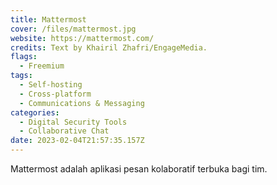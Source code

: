```yaml
---
title: Mattermost
cover: /files/mattermost.jpg
website: https://mattermost.com/
credits: Text by Khairil Zhafri/EngageMedia.
flags:
  - Freemium
tags:
  - Self-hosting
  - Cross-platform
  - Communications & Messaging
categories:
  - Digital Security Tools
  - Collaborative Chat
date: 2023-02-04T21:57:35.157Z
---
```

Mattermost adalah aplikasi pesan kolaboratif terbuka bagi tim.